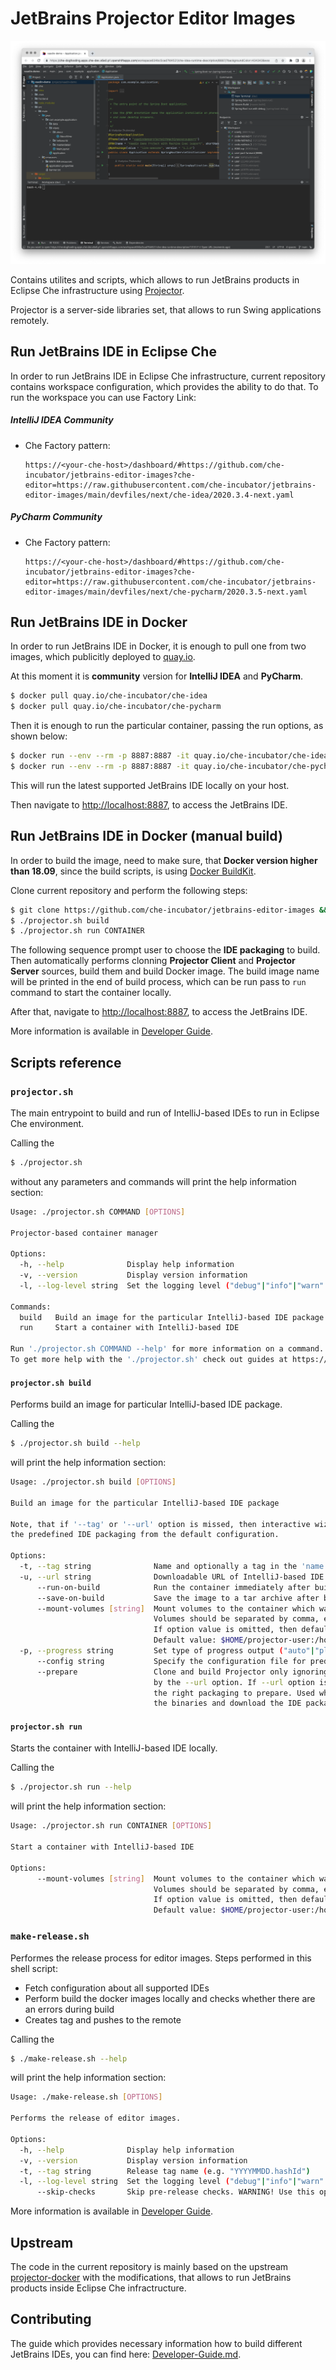 # JetBrains Projector Editor Images

![editor](https://raw.githubusercontent.com/che-incubator/jetbrains-editor-images/media/images/editor.png)

Contains utilites and scripts, which allows to run JetBrains products in Eclipse Che infrastructure using [Projector](https://github.com/JetBrains/projector-server).

Projector is a server-side libraries set, that allows to run Swing applications remotely.



## Run JetBrains IDE in Eclipse Che

In order to run JetBrains IDE in Eclipse Che infrastructure, current repository contains workspace configuration, which provides the ability to do that. To run the workspace you can use Factory Link:

##### IntelliJ IDEA Community

- Che Factory pattern:

  ```
  https://<your-che-host>/dashboard/#https://github.com/che-incubator/jetbrains-editor-images?che-editor=https://raw.githubusercontent.com/che-incubator/jetbrains-editor-images/main/devfiles/next/che-idea/2020.3.4-next.yaml
  ```

##### PyCharm Community

- Che Factory pattern:

  ```
  https://<your-che-host>/dashboard/#https://github.com/che-incubator/jetbrains-editor-images?che-editor=https://raw.githubusercontent.com/che-incubator/jetbrains-editor-images/main/devfiles/next/che-pycharm/2020.3.5-next.yaml
  ```



## Run JetBrains IDE in Docker

In order to run JetBrains IDE in Docker, it is enough to pull one from two images, which publicitly deployed to [quay.io](https://quay.io/).

At this moment it is **community** version for **IntelliJ IDEA** and **PyCharm**.

```sh
$ docker pull quay.io/che-incubator/che-idea
$ docker pull quay.io/che-incubator/che-pycharm
```

Then it is enough to run the particular container, passing the run options, as shown below:

```sh
$ docker run --env --rm -p 8887:8887 -it quay.io/che-incubator/che-idea
$ docker run --env --rm -p 8887:8887 -it quay.io/che-incubator/che-pycharm
```

This will run the latest supported JetBrains IDE locally on your host.

Then navigate to [http://localhost:8887](http://localhost:8887), to access the JetBrains IDE.



## Run JetBrains IDE in Docker (manual build)

In order to build the image, need to make sure, that **Docker version higher than 18.09**, since the build scripts, is using [Docker BuildKit](https://docs.docker.com/develop/develop-images/build_enhancements/).

Clone current repository and perform the following steps:

```sh
$ git clone https://github.com/che-incubator/jetbrains-editor-images && cd jetbrains-editor-images
$ ./projector.sh build
$ ./projector.sh run CONTAINER
```

The following sequence prompt user to choose the **IDE packaging** to build. Then automatically performs clonning **Projector Client** and **Projector Server** sources, build them and build Docker image. The build image name will be printed in the end of build process, which can be run pass to `run` command to start the container locally.

After that, navigate to [http://localhost:8887](http://localhost:8887), to access the JetBrains IDE.

More information is available in [Developer Guide](doc/Developer-Guide.md).



## Scripts reference

### `projector.sh`

The main entrypoint to build and run of IntelliJ-based IDEs to run in Eclipse Che environment.

Calling the

```sh
$ ./projector.sh
```

 without any parameters and commands will print the help information section:

```sh
Usage: ./projector.sh COMMAND [OPTIONS]

Projector-based container manager

Options:
  -h, --help              Display help information
  -v, --version           Display version information
  -l, --log-level string  Set the logging level ("debug"|"info"|"warn"|"error"|"fatal") (default "info")

Commands:
  build   Build an image for the particular IntelliJ-based IDE package
  run     Start a container with IntelliJ-based IDE

Run './projector.sh COMMAND --help' for more information on a command.
To get more help with the './projector.sh' check out guides at https://github.com/che-incubator/jetbrains-editor-images/tree/main/doc
```



#### `projector.sh build`

Performs build an image for particular IntelliJ-based IDE package.

Calling the

```sh
$ ./projector.sh build --help
```

will print the help information section:

```sh
Usage: ./projector.sh build [OPTIONS]

Build an image for the particular IntelliJ-based IDE package

Note, that if '--tag' or '--url' option is missed, then interactive wizard will be invoked to choose
the predefined IDE packaging from the default configuration.

Options:
  -t, --tag string              Name and optionally a tag in the 'name:tag' format for the result image
  -u, --url string              Downloadable URL of IntelliJ-based IDE package, should be a tar.gz archive
      --run-on-build            Run the container immediately after build
      --save-on-build           Save the image to a tar archive after build. Basename of --url.
      --mount-volumes [string]  Mount volumes to the container which was started using '--run-on-build' option
                                Volumes should be separated by comma, e.g. "/l/path_1:/r/path_1,/l/path_2:/r/path_2".
                                If option value is omitted, then default value is loaded.
                                Default value: $HOME/projector-user:/home/projector-user,$HOME/projector-projects:/projects
  -p, --progress string         Set type of progress output ("auto"|"plain") (default "auto")
      --config string           Specify the configuration file for predefined IDE package list (default "compatible-ide.json")
      --prepare                 Clone and build Projector only ignoring other options. Also downloads the IDE packaging
                                by the --url option. If --url option is omitted then interactive wizard is called to choose
                                the right packaging to prepare. Used when need to fetch Projector sources only, assembly
                                the binaries and download the IDE packaging.
```



#### `projector.sh run`

Starts the container with IntelliJ-based IDE locally.

Calling the

```sh
$ ./projector.sh run --help
```

will print the help information section:

```sh
Usage: ./projector.sh run CONTAINER [OPTIONS]

Start a container with IntelliJ-based IDE

Options:
      --mount-volumes [string]  Mount volumes to the container which was started using '--run-on-build' option.
                                Volumes should be separated by comma, e.g. "/l/path_1:/r/path_1,/l/path_2:/r/path_2".
                                If option value is omitted, then default value is loaded.
                                Default value: $HOME/projector-user:/home/projector-user,$HOME/projector-projects:/projects
```



### `make-release.sh`

Performes the release process for editor images. Steps performed in this shell script:

- Fetch configuration about all supported IDEs
- Perform build the docker images locally and checks whether there are an errors during build
- Creates tag and pushes to the remote

Calling the

```sh
$ ./make-release.sh --help
```

will print the help information section:

```sh
Usage: ./make-release.sh [OPTIONS]

Performs the release of editor images.

Options:
  -h, --help              Display help information
  -v, --version           Display version information
  -t, --tag string        Release tag name (e.g. "YYYYMMDD.hashId")
  -l, --log-level string  Set the logging level ("debug"|"info"|"warn"|"error"|"fatal") (default "info")
      --skip-checks       Skip pre-release checks. WARNING! Use this option if you know what you do!
```

More information is available in [Developer Guide](doc/Developer-Guide.md).



## Upstream

The code in the current repository is mainly based on the upstream [projector-docker](https://github.com/JetBrains/projector-docker) with the modifications, that allows to run JetBrains products inside Eclipse Che infractructure.



## Contributing

The guide which provides necessary information how to build different JetBrains IDEs, you can find here: [Developer-Guide.md](doc/Developer-Guide.md).